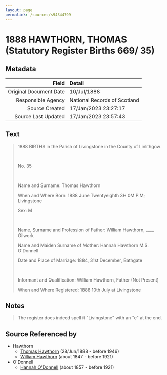 ```yaml
---
layout: page
permalink: /sources/s94344799
---
```


# 1888 HAWTHORN, THOMAS (Statutory Register Births 669/ 35)

## Metadata

Field | Detail
---:|:---
Original Document Date | 10/Jul/1888
Responsible Agency | National Records of Scotland
Source Created | 17/Jan/2023 23:27:17
Source Last Updated | 17/Jan/2023 23:57:43

## Text

> 1888 BIRTHS in the Parish of Livingstone in the County of Linlithgow
>
> <br/>
>
> No. 35
>
> <br/>
>
> Name and Surname: Thomas Hawthorn
>
> When and Where Born: 1888 June Twentyeighth 3H 0M P.M; Livingstone
>
> Sex: M
>
> <br/>
>
> Name, Surname and Profession of Father: William Hawthorn, ____ Oilwork
>
> Name and Maiden Surname of Mother: Hannah Hawthorn M.S. O'Donnell
>
> Date and Place of Marriage: 1884, 31st December, Bathgate
>
> <br/>
>
> Informant and Qualification: William Hawthorn, Father (Not Present)
>
> When and Where Registered: 1888 10th July at Livingstone
>

## Notes

> The register does indeed spell it "Livingstone" with an "e" at the end.
>


## Source Referenced by

* Hawthorn
  * [Thomas Hawthorn](../people/@30039040@-thomas-hawthorn-b1888-6-28-d1946.md) (28/Jun/1888 - before 1946)
  * [William Hawthorn](../people/@92463484@-william-hawthorn-b1847-d1921.md) (about 1847 - before 1921)
* O'Donnell
  * [Hannah O'Donnell](../people/@64641527@-hannah-o'donnell-b1857-d1921.md) (about 1857 - before 1921)
